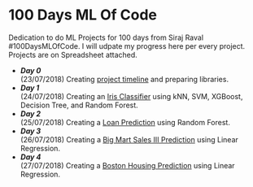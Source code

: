 # 100 Days ML Of Code
Dedication to do ML Projects for 100 days from Siraj Raval #100DaysMLOfCode. I will udpate my progress here per every project. Projects are on Spreadsheet attached.

* ***Day 0***  
(23/07/2018) Creating <a href="https://github.com/hermonjay/100DaysOfMLCode/blob/master/100%20Days%20Projects.ods">project timeline</a> and preparing libraries.
* ***Day 1***  
(24/07/2018) Creating an <a href="https://github.com/hermonjay/iris_classifier">Iris Classifier</a> using kNN, SVM, XGBoost, Decision Tree, and Random Forest.
* ***Day 2***  
(25/07/2018) Creating a <a href="https://github.com/hermonjay/loan_prediction">Loan Prediction</a> using Random Forest.
* ***Day 3***  
(26/07/2018) Creating a <a href="https://github.com/hermonjay/big_mart_sales_iii">Big Mart Sales III Prediction</a> using Linear Regression.
* ***Day 4***  
(27/07/2018) Creating a <a href="https://github.com/hermonjay/boston_housing">Boston Housing Prediction</a> using Linear Regression.
